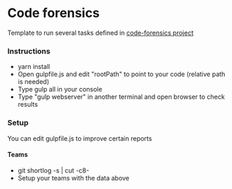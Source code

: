 # Code forensics

Template to run several tasks defined in [code-forensics project](https://github.com/smontanari/code-forensics)

### Instructions
- yarn install
- Open gulpfile.js and edit "rootPath" to point to your code (relative path is needed)
- Type gulp all in your console
- Type "gulp webserver" in another terminal and open browser to check results

  
### Setup
You can edit gulpfile.js to improve certain reports
#### Teams
- git shortlog -s | cut -c8-
- Setup your teams with the data above